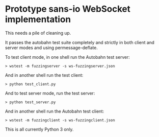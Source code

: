 Prototype sans-io WebSocket implementation
==========================================

This needs a pile of cleaning up.

It passes the autobahn test suite completely and strictly in both client and
server modes and using permessage-deflate.

To test client mode, in one shell run the Autobahn test server:

    > wstest -m fuzzingserver -s ws-fuzzingserver.json

And in another shell run the test client:

    > python test_client.py

And to test server mode, run the test server:

    > python test_server.py

And in another shell run the Autobahn test client:

    > wstest -m fuzzingclient -s ws-fuzzingclient.json

This is all currently Python 3 only.
